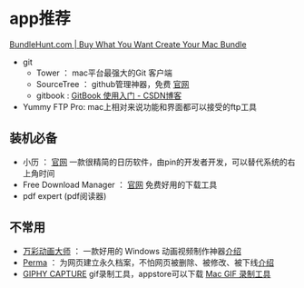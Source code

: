 # app推荐

[BundleHunt.com | Buy What You Want Create Your Mac Bundle](https://bundlehunt.com/)

- git
  - Tower ： mac平台最强大的Git 客户端
  - SourceTree ： github管理神器，免费 [官网](https://www.sourcetreeapp.com/)
  - gitbook : [GitBook 使用入门 - CSDN博客](http://blog.csdn.net/wirelessqa/article/details/72616471)
- Yummy FTP Pro: mac上相对来说功能和界面都可以接受的ftp工具

## 装机必备

- 小历 ：  [官网](http://ioszen.com/tinycal) 一款很精简的日历软件，由pin的开发者开发，可以替代系统的右上角时间
- Free Download Manager  ：   [官网](https://www.freedownloadmanager.org/) 免费好用的下载工具
- pdf expert (pdf阅读器)

## 不常用

- [万彩动画大师](http://www.animiz.cn/)  ：  一款好用的 Windows 动画视频制作神器[介绍](http://www.appinn.com/animiz-limit-code/)
- [Perma](https://perma.cc/)  ： 为网页建立永久档案，不怕网页被删除、被修改、被下线[介绍](http://www.appinn.com/perma-cc/)
- [GIPHY CAPTURE](https://giphy.com/apps/giphycapture) gif录制工具，appstore可以下载 [Mac GIF 录制工具](http://www.ifanr.com/app/653286)